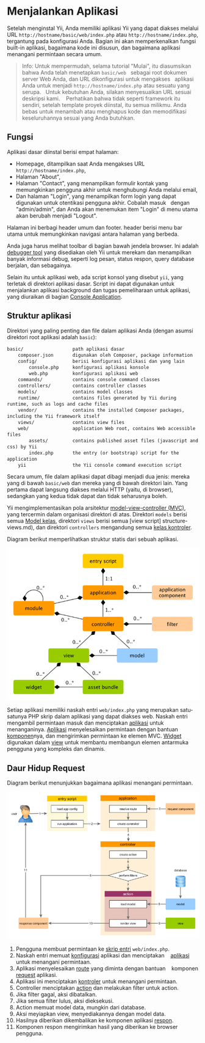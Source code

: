 Menjalankan Aplikasi
====================

Setelah menginstal Yii, Anda memiliki aplikasi Yii yang dapat diakses melalui
URL `http://hostname/basic/web/index.php` atau `http://hostname/index.php`, tergantung
pada konfigurasi Anda. Bagian ini akan memperkenalkan fungsi built-in aplikasi,
bagaimana kode ini disusun, dan bagaimana aplikasi menangani permintaan secara umum.

> Info: Untuk mempermudah, selama tutorial "Mulai", itu diasumsikan bahwa Anda telah menetapkan `basic/web`
  sebagai root dokumen server Web Anda, dan URL dikonfigurasi untuk mengakses
  aplikasi Anda untuk menjadi `http://hostname/index.php` atau sesuatu yang serupa.
  Untuk kebutuhan Anda, silakan menyesuaikan URL sesuai deskripsi kami.
  
Perhatikan bahwa tidak seperti framework itu sendiri, setelah template proyek diinstal, itu semua milikmu. Anda bebas untuk menambah atau menghapus
kode dan memodifikasi keseluruhannya sesuai yang Anda butuhkan.


Fungsi <span id="functionality"></span>
-------------

Aplikasi dasar diinstal berisi empat halaman:

* Homepage, ditampilkan saat Anda mengakses URL `http://hostname/index.php`,
* Halaman "About",
* Halaman "Contact", yang menampilkan formulir kontak yang memungkinkan pengguna akhir untuk menghubungi Anda melalui email,
* Dan halaman "Login", yang menampilkan form login yang dapat digunakan untuk otentikasi pengguna akhir. Cobalah masuk
  dengan "admin/admin", dan Anda akan menemukan item "Login" di menu utama akan berubah menjadi "Logout".

Halaman ini berbagi header umum dan footer. header berisi menu bar utama untuk memungkinkan navigasi
antara halaman yang berbeda.

Anda juga harus melihat toolbar di bagian bawah jendela browser.
Ini adalah [debugger tool](https://github.com/yiisoft/yii2-debug/blob/master/docs/guide/README.md) yang disediakan oleh Yii 
untuk merekam dan menampilkan banyak informasi debug, seperti log pesan, status respon, query database berjalan, dan sebagainya.

Selain itu untuk aplikasi web, ada script konsol yang disebut `yii`, yang terletak di direktori aplikasi dasar.
Script ini dapat digunakan untuk menjalankan aplikasi background dan tugas pemeliharaan untuk aplikasi, yang diuraikan
di bagian [Console Application](tutorial-console.md).


Struktur aplikasi <span id="application-structure"></span>
---------------------

Direktori yang paling penting dan file dalam aplikasi Anda (dengan asumsi direktori root aplikasi adalah `basic`):

```
basic/                  path aplikasi dasar
    composer.json       digunakan oleh Composer, package information
    config/             berisi konfigurasi aplikasi dan yang lain
        console.php     konfigurasi aplikasi konsole
        web.php         konfigurasi aplikasi web
    commands/           contains console command classes
    controllers/        contains controller classes
    models/             contains model classes
    runtime/            contains files generated by Yii during runtime, such as logs and cache files
    vendor/             contains the installed Composer packages, including the Yii framework itself
    views/              contains view files
    web/                application Web root, contains Web accessible files
        assets/         contains published asset files (javascript and css) by Yii
        index.php       the entry (or bootstrap) script for the application
    yii                 the Yii console command execution script
```

Secara umum, file dalam aplikasi dapat dibagi menjadi dua jenis: mereka yang di bawah `basic/web` dan mereka yang
di bawah direktori lain. Yang pertama dapat langsung diakses melalui HTTP (yaitu, di browser), sedangkan yang kedua tidak dapat dan tidak seharusnya boleh.

Yii mengimplementasikan pola arsitektur [model-view-controller (MVC)](http://wikipedia.org/wiki/Model-view-controller),
yang tercermin dalam organisasi direktori di atas. Direktori `models` berisi semua [Model kelas](structure-models.md),
direktori `views` berisi semua [view script] structure-views.md), dan direktori `controllers` mengandung
semua [kelas kontroler](structure-controllers.md).

Diagram berikut memperlihatkan struktur statis dari sebuah aplikasi.

![Struktur statis aplikasi](images/application-structure.png)

Setiap aplikasi memiliki naskah entri `web/index.php` yang merupakan satu-satunya PHP skrip dalam aplikasi yang dapat diakses web.
Naskah entri mengambil permintaan masuk dan menciptakan [aplikasi](structure-applications.md) untuk menanganinya.
[Aplikasi](structure-applications.md) menyelesaikan permintaan dengan bantuan [komponen](concept-components.md)nya,
dan mengirimkan permintaan ke elemen MVC. [Widget](structure-widgets.md) digunakan dalam [view](structure-views.md)
untuk membantu membangun elemen antarmuka pengguna yang kompleks dan dinamis.


Daur Hidup Request <span id="request-lifecycle"></span>
-----------------

Diagram berikut menunjukkan bagaimana aplikasi menangani permintaan.

![Request Lifecycle](images/request-lifecycle.png)

1. Pengguna membuat permintaan ke [skrip entri](structure-entry-scripts.md) `web/index.php`.
2. Naskah entri memuat [konfigurasi](concept-configurations.md) aplikasi dan menciptakan
   [aplikasi](structure-applications.md) untuk menangani permintaan.
3. Aplikasi menyelesaikan [route](runtime-routing.md) yang diminta dengan bantuan
   komponen [request](runtime-requests.md) aplikasi.
4. Aplikasi ini menciptakan [kontroler](structure-controllers.md) untuk menangani permintaan.
5. Controller menciptakan [action](structure-controllers.md) dan melakukan filter untuk action.
6. Jika filter gagal, aksi dibatalkan.
7. Jika semua filter lulus, aksi dieksekusi.
8. Action memuat model data, mungkin dari database.
9. Aksi meyiapkan view, menyediakannya dengan model data.
10. Hasilnya diberikan dikembalikan ke komponen aplikasi [respon](runtime-responses.md).
11. Komponen respon mengirimkan hasil yang diberikan ke browser pengguna.